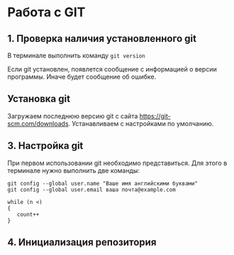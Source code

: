 # Работа с GIT
## 1. Проверка наличия установленного git
В терминале выполнить команду `git version`

Если git установлен, появлется сообщение с информацией о версии программы. Иначе будет сообщение об ошибке.

 ## Установка git
Загружаем последнюю версию git с сайта https://git-scm.com/downloads.
Устанавливаем с настройками по умолчанию.

 ## 3. Настройка git
 При первом использовании git необходимо представиться. Для этого в терминале нужно выполнить две команды:
 ```
 git config --global user.name "Ваше имя английскими буквами"
 git config --global user.email ваша почта@example.com
 ```
 ```
 while (n <)
 {
    count++
 }
 ```

## 4. Инициализация репозитория
